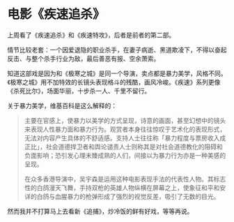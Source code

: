 # 电影《疾速追杀》

上周看了《疾速追杀》和《疾速特攻》，后者是前者的第二部。

情节比较老套：一个因爱退隐的职业杀手，在妻子病逝、黑道欺凌下，不得以奋起反击、与整个杀手行业为敌，最后善恶有报、空余萧索。

知道这部戏是因为和《极寒之城》是同一个导演，卖点都是暴力美学，风格不同。《极寒之城》用不加特效的长镜头表现格斗的残酷，画风冷峻。《疾速》系列更像《杀死比尔》，场面华丽，十步杀一人、千里不留行。

关于暴力美学，维基百科是这么解释的：

> 主要在官感上，使暴力以美学的方式呈现，诗意的画面，甚至幻想中的镜头来表现人性暴力面和暴力行为。观赏者本身往往惊叹于艺术化的表现形式，无法对内容产生具体的不舒适感。支持人士往往称「暴力程度与票房收入成正比」，社会道德捍卫者和舆论谴责人士则称其是对社会道德教化的阻碍和负面影响；恐引发心理未臻成熟的人们，间接以为暴力行为亦是一种美感的呈现。
> 
> 在众多香港导演中，吴宇森是运用这种电影表现手法的代表性人物。其标志性的白鸽漫天飞舞，手持双枪的英雄人物纵横在屏幕之上，使象征和平和安详的白鸽与血腥暴力的枪弹形成了强烈的视觉反差，吸引了无数的目光。

然而我并不打算马上去看新《追捕》，炒冷饭的鲜有好戏，等等再说。


